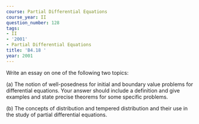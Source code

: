 ```yaml
---
course: Partial Differential Equations
course_year: II
question_number: 128
tags:
- II
- '2001'
- Partial Differential Equations
title: 'B4.18 '
year: 2001
---
```



Write an essay on one of the following two topics:

(a) The notion of well-posedness for initial and boundary value problems for differential equations. Your answer should include a definition and give examples and state precise theorems for some specific problems.

(b) The concepts of distribution and tempered distribution and their use in the study of partial differential equations.